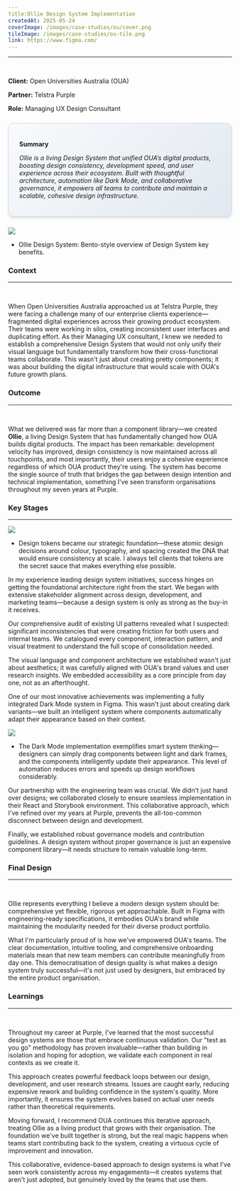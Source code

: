 ```yaml
---
title:Ollie Design System Implementation
createdAt: 2025-05-24
coverImage: /images/case-studies/ou/cover.png
tileImage: /images/case-studies/ou-tile.png
link: https://www.figma.com/
---
```


---
<br>

**Client:** Open Universities Australia (OUA)

**Partner:** Telstra Purple

**Role:** Managing UX Design Consultant  

<div style="background: linear-gradient(135deg, #f8fafc 0%, #e2e8f0 100%); border: 1px solid #cbd5e1; border-radius: 12px; padding: 1.5rem; margin: 1.5rem 0; box-shadow: 0 4px 6px -1px rgba(0, 0, 0, 0.1), 0 2px 4px -1px rgba(0, 0, 0, 0.06);">

**Summary**  

*Ollie is a living Design System that unified OUA’s digital products, boosting design consistency, development speed, and user experience across their ecosystem. Built with thoughtful architecture, automation like Dark Mode, and collaborative governance, it empowers all teams to contribute and maintain a scalable, cohesive design infrastructure.*

</div>

![](/images/case-studies/ou/OU-Bento.png)
* Ollie Design System: Bento-style overview of Design System key benefits.


### Context
---
<br>  

When Open Universities Australia approached us at Telstra Purple, they were facing a challenge many of our enterprise clients experience—fragmented digital experiences across their growing product ecosystem. Their teams were working in silos, creating inconsistent user interfaces and duplicating effort. As their Managing UX consultant, I knew we needed to establish a comprehensive Design System that would not only unify their visual language but fundamentally transform how their cross-functional teams collaborate. This wasn't just about creating pretty components; it was about building the digital infrastructure that would scale with OUA's future growth plans.

### Outcome
---
<br>  

What we delivered was far more than a component library—we created <strong>Ollie</strong>, a living Design System that has fundamentally changed how OUA builds digital products. The impact has been remarkable: development velocity has improved, design consistency is now maintained across all touchpoints, and most importantly, their users enjoy a cohesive experience regardless of which OUA product they're using. The system has become the single source of truth that bridges the gap between design intention and technical implementation, something I've seen transform organisations throughout my seven years at Purple.
  

### Key Stages
---

![](/images/case-studies/ou/OU-Test-Image2.png)
* Design tokens became our strategic foundation—these atomic design decisions around colour, typography, and spacing created the DNA that would ensure consistency at scale. I always tell clients that tokens are the secret sauce that makes everything else possible.


In my experience leading design system initiatives, success hinges on getting the foundational architecture right from the start. We began with extensive stakeholder alignment across design, development, and marketing teams—because a design system is only as strong as the buy-in it receives.


Our comprehensive audit of existing UI patterns revealed what I suspected: significant inconsistencies that were creating friction for both users and internal teams. We catalogued every component, interaction pattern, and visual treatment to understand the full scope of consolidation needed.

The visual language and component architecture we established wasn't just about aesthetics; it was carefully aligned with OUA's brand values and user research insights. We embedded accessibility as a core principle from day one, not as an afterthought.


One of our most innovative achievements was implementing a fully integrated Dark Mode system in Figma. This wasn't just about creating dark variants—we built an intelligent system where components automatically adapt their appearance based on their context.

![](/images/case-studies/ou/OU-Bento.gif)
* The Dark Mode implementation exemplifies smart system thinking—designers can simply drag components between light and dark frames, and the components intelligently update their appearance. This level of automation reduces errors and speeds up design workflows considerably.

Our partnership with the engineering team was crucial. We didn't just hand over designs; we collaborated closely to ensure seamless implementation in their React and Storybook environment. This collaborative approach, which I've refined over my years at Purple, prevents the all-too-common disconnect between design and development.

Finally, we established robust governance models and contribution guidelines. A design system without proper governance is just an expensive component library—it needs structure to remain valuable long-term.

  
### Final Design
---
<br>  

Ollie represents everything I believe a modern design system should be: comprehensive yet flexible, rigorous yet approachable. Built in Figma with engineering-ready specifications, it embodies OUA's brand while maintaining the modularity needed for their diverse product portfolio.

What I'm particularly proud of is how we've empowered OUA's teams. The clear documentation, intuitive tooling, and comprehensive onboarding materials mean that new team members can contribute meaningfully from day one. This democratisation of design quality is what makes a design system truly successful—it's not just used by designers, but embraced by the entire product organisation.

### Learnings
---
<br>  

Throughout my career at Purple, I've learned that the most successful design systems are those that embrace continuous validation. Our "test as you go" methodology has proven invaluable—rather than building in isolation and hoping for adoption, we validate each component in real contexts as we create it.

This approach creates powerful feedback loops between our design, development, and user research streams. Issues are caught early, reducing expensive rework and building confidence in the system's quality. More importantly, it ensures the system evolves based on actual user needs rather than theoretical requirements.

Moving forward, I recommend OUA continues this iterative approach, treating Ollie as a living product that grows with their organisation. The foundation we've built together is strong, but the real magic happens when teams start contributing back to the system, creating a virtuous cycle of improvement and innovation.

This collaborative, evidence-based approach to design systems is what I've seen work consistently across my engagements—it creates systems that aren't just adopted, but genuinely loved by the teams that use them.